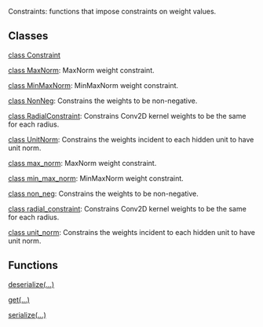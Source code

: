 Constraints: functions that impose constraints on weight values.
## Classes
[class Constraint](https://tensorflow.google.cn/api_docs/python/tf/keras/constraints/Constraint)

[class MaxNorm](https://tensorflow.google.cn/api_docs/python/tf/keras/constraints/MaxNorm): MaxNorm weight constraint.

[class MinMaxNorm](https://tensorflow.google.cn/api_docs/python/tf/keras/constraints/MinMaxNorm): MinMaxNorm weight constraint.

[class NonNeg](https://tensorflow.google.cn/api_docs/python/tf/keras/constraints/NonNeg): Constrains the weights to be non-negative.

[class RadialConstraint](https://tensorflow.google.cn/api_docs/python/tf/keras/constraints/RadialConstraint): Constrains Conv2D kernel weights to be the same for each radius.

[class UnitNorm](https://tensorflow.google.cn/api_docs/python/tf/keras/constraints/UnitNorm): Constrains the weights incident to each hidden unit to have unit norm.

[class max_norm](https://tensorflow.google.cn/api_docs/python/tf/keras/constraints/MaxNorm): MaxNorm weight constraint.

[class min_max_norm](https://tensorflow.google.cn/api_docs/python/tf/keras/constraints/MinMaxNorm): MinMaxNorm weight constraint.

[class non_neg](https://tensorflow.google.cn/api_docs/python/tf/keras/constraints/NonNeg): Constrains the weights to be non-negative.

[class radial_constraint](https://tensorflow.google.cn/api_docs/python/tf/keras/constraints/RadialConstraint): Constrains Conv2D kernel weights to be the same for each radius.

[class unit_norm](https://tensorflow.google.cn/api_docs/python/tf/keras/constraints/UnitNorm): Constrains the weights incident to each hidden unit to have unit norm.

## Functions
[deserialize(...)](https://tensorflow.google.cn/api_docs/python/tf/keras/constraints/deserialize)

[get(...)](https://tensorflow.google.cn/api_docs/python/tf/keras/constraints/get)

[serialize(...)](https://tensorflow.google.cn/api_docs/python/tf/keras/constraints/serialize)


